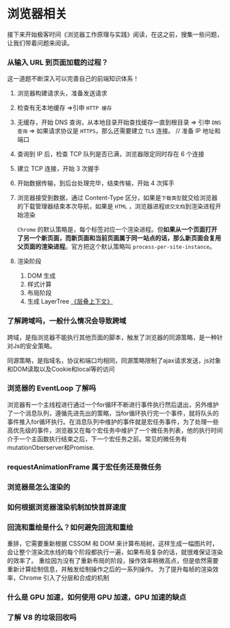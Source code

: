 # 浏览器相关

接下来开始极客时间《浏览器工作原理与实践》阅读，在这之前，搜集一些问题，让我们带着问题来阅读。

### 从输入 URL 到页面加载的过程？

这一道题不断深入可以完善自己的前端知识体系！

1. 浏览器构建请求头，准备发送请求
2. 检查有无本地缓存 =>引申 `HTTP 缓存`
3. 无缓存，开始 DNS 查询，从本地目录开始查找缓存一直到根目录 => 引申 `DNS 查询` => 如果请求协议是 `HTTPS`，那么还需要建立 `TLS` 连接。 // 准备 IP 地址和端口
4. 查询到 IP 后，检查 TCP 队列是否已满，浏览器限定同时存在 6 个连接
5. 建立 TCP 连接，开始 3 次握手
6. 开始数据传输，到后台处理完毕，结束传输，开始 4 次挥手
7. 浏览器接受到数据，通过 Content-Type 区分，如果是`下载类型`就交给浏览器的下载管理器结束本次导航，如果是 `HTML` ，浏览器进程`提交文档`到渲染进程开始渲染

   `Chrome` 的默认策略是，每个标签对应一个渲染进程。但**如果从一个页面打开了另一个新页面，而新页面和当前页面属于同一站点的话，那么新页面会复用父页面的渲染进程**。官方把这个默认策略叫 `process-per-site-instance`。

8. 渲染阶段
   1. DOM 生成
   2. 样式计算
   3. 布局阶段
   4. 生成 LayerTree [《层叠上下文》](https://developer.mozilla.org/zh-CN/docs/Web/Guide/CSS/Understanding_z_index/The_stacking_context)

### 了解跨域吗，一般什么情况会导致跨域

跨域，是指浏览器不能执行其他页面的脚本，触发了浏览器的同源策略，是一种针对Js的安全策略。

同源策略，是指域名，协议和端口均相同，同源策略限制了ajax请求发送，js对象和DOM读取以及Cookie和local等的访问

### 浏览器的 EventLoop 了解吗

浏览器有一个主线程进行通过一个for循环不断进行事件执行然后退出，另外维护了一个消息队列，遵循先进先出的策略，当for循环执行完一个事件，就将队头的事件推入for循环执行。在消息队列中维护的事件就是宏任务事件，为了处理一些高优先级的事件，浏览器又在每个宏任务中维护了一个微任务列表，他的执行时间介于一个主函数执行结束之后，下一个宏任务之前。常见的微任务有mutationOberserver和Promise.

### requestAnimationFrame 属于宏任务还是微任务

### 浏览器是怎么渲染的

### 如何根据浏览器渲染机制加快首屏速度

### 回流和重绘是什么？如何避免回流和重绘

重排，它需要重新根据 CSSOM 和 DOM 来计算布局树，这样生成一幅图片时，会让整个渲染流水线的每个阶段都执行一遍，如果布局复杂的话，就很难保证渲染的效率了。
重绘因为没有了重新布局的阶段，操作效率稍微高点，但是依然需要重新计算绘制信息，并触发绘制操作之后的一系列操作。
为了提升每帧的渲染效率，Chrome 引入了分层和合成的机制

### 什么是 GPU 加速，如何使用 GPU 加速，GPU 加速的缺点

### 了解 V8 的垃圾回收吗
